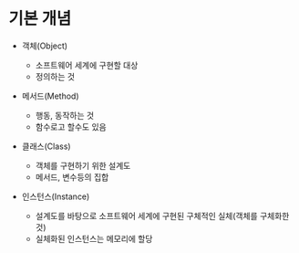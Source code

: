 # 기본 개념
- 객체(Object)
    - 소프트웨어 세계에 구현할 대상
    - 정의하는 것

- 메서드(Method)
    - 행동, 동작하는 것
    - 함수로고 할수도 있음

- 클래스(Class)
    - 객체를 구현하기 위한 설계도
    - 메서드, 변수등의 집합

- 인스턴스(Instance)
    - 설계도를 바탕으로 소프트웨어 세계에 구현된 구체적인 실체(객체를 구체화한 것)
    - 실체화된 인스턴스는 메모리에 할당
    




